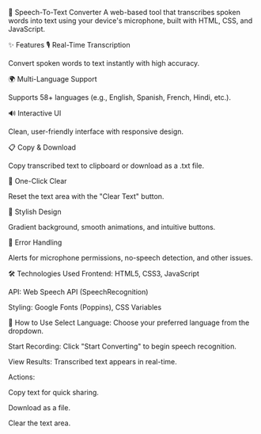 🎤 Speech-To-Text Converter
A web-based tool that transcribes spoken words into text using your device's microphone, built with HTML, CSS, and JavaScript.

✨ Features
🎙️ Real-Time Transcription
 
Convert spoken words to text instantly with high accuracy.

🌍 Multi-Language Support

Supports 58+ languages (e.g., English, Spanish, French, Hindi, etc.).

🔊 Interactive UI

Clean, user-friendly interface with responsive design.

📋 Copy & Download

Copy transcribed text to clipboard or download as a .txt file.

🧹 One-Click Clear

Reset the text area with the "Clear Text" button.

🎨 Stylish Design

Gradient background, smooth animations, and intuitive buttons.

🚫 Error Handling

Alerts for microphone permissions, no-speech detection, and other issues.

🛠️ Technologies Used
Frontend: HTML5, CSS3, JavaScript

API: Web Speech API (SpeechRecognition)

Styling: Google Fonts (Poppins), CSS Variables

🚀 How to Use
Select Language: Choose your preferred language from the dropdown.

Start Recording: Click "Start Converting" to begin speech recognition.

View Results: Transcribed text appears in real-time.

Actions:

Copy text for quick sharing.

Download as a file.

Clear the text area.
